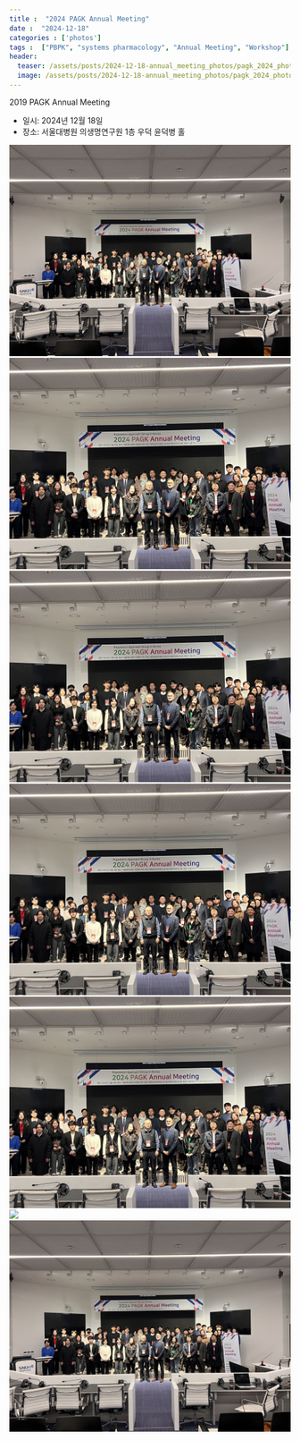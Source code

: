 ```yaml
---
title :  "2024 PAGK Annual Meeting"
date :  "2024-12-18"
categories : ['photos']
tags :  ["PBPK", "systems pharmacology", "Annual Meeting", "Workshop"]
header:
  teaser: /assets/posts/2024-12-18-annual_meeting_photos/pagk_2024_photo_2.jpg
  image: /assets/posts/2024-12-18-annual_meeting_photos/pagk_2024_photo_2.jpg
---
```



2019 PAGK Annual Meeting 

- 일시: 2024년 12월 18일
- 장소: 서울대병원 의생명연구원 1층 우덕 윤덕병 홀

<!--[Google Photos](https://photos.app.goo.gl/HzsJoiFrZ12c5Kxe8){: .btn .btn--primary}-->

![](/assets/posts/2024-12-18-annual_meeting_photos/pagk_2024_photo_1.jpg)
![](/assets/posts/2024-12-18-annual_meeting_photos/pagk_2024_photo_2.jpg)
![](/assets/posts/2024-12-18-annual_meeting_photos/pagk_2024_photo_3.jpg)
![](/assets/posts/2024-12-18-annual_meeting_photos/pagk_2024_photo_4.jpg)
![](/assets/posts/2024-12-18-annual_meeting_photos/pagk_2024_photo_5.jpg)
![](/assets/posts/2024-12-18-annual_meeting_photos/pagk_2024_photo_6.jpg)
![](/assets/posts/2024-12-18-annual_meeting_photos/pagk_2024_photo_7.jpg)



